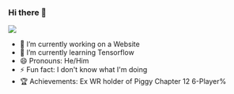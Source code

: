 ### Hi there 👋
![](https://komarev.com/ghpvc/?username=your-github-username&color=blueviolet)
- 🔭 I’m currently working on a Website
- 🌱 I’m currently learning Tensorflow
- 😄 Pronouns: He/Him
- ⚡ Fun fact: I don't know what I'm doing
- 🏆 Achievements: Ex WR holder of Piggy Chapter 12 6-Player% 

<!--
<p align="center">
  <img src="Monster.jpeg" data-canonical-src="Monster.jpeg" width="300" height="150"/>
</p>
<p align="center"> Artwork By: Rodrigo Becerra </p>

**Thinkr3/Thinkr3** is a ✨ _special_ ✨ repository because its `README.md` (this file) appears on your GitHub profile.

Here are some ideas to get you started:

- 🔭 I’m currently working on ...
- 🌱 I’m currently learning ...
- 👯 I’m looking to collaborate on ...
- 🤔 I’m looking for help with ...
- 💬 Ask me about ...
- 📫 How to reach me: ...
- 😄 Pronouns: ...
- ⚡ Fun fact: ...
-->
